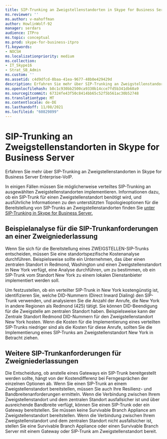 ```yaml
---
title: SIP-Trunking an Zweigstellenstandorten in Skype for Business Server
ms.reviewer: ''
ms.author: v-mahoffman
author: HowlinWolf-92
manager: serdars
audience: ITPro
ms.topic: conceptual
ms.prod: skype-for-business-itpro
f1.keywords:
- NOCSH
ms.localizationpriority: medium
ms.collection:
- IT_Skype16
- Strat_SB_Admin
ms.custom: ''
ms.assetid: c4d9dfcd-8baa-41ea-9677-48b0e429429d
description: Erfahren Sie mehr über SIP-Trunking an Zweigstellenstandorten in Skype for Business Server Enterprise-VoIP.
ms.openlocfilehash: b8c1c930bb2500ca9330b14cce7fd5b341db60a9
ms.sourcegitcommit: 67324fe43f50c8414bb65c52f5b561ac30b52748
ms.translationtype: MT
ms.contentlocale: de-DE
ms.lasthandoff: 11/08/2021
ms.locfileid: "60829899"
---
```

# <a name="branch-site-sip-trunking-in-skype-for-business-server"></a>SIP-Trunking an Zweigstellenstandorten in Skype for Business Server
 
Erfahren Sie mehr über SIP-Trunking an Zweigstellenstandorten in Skype for Business Server Enterprise-VoIP.
  
In einigen Fällen müssen Sie möglicherweise verteiltes SIP-Trunking an ausgewählten Zweigstellenstandorten implementieren. Informationen dazu, ob ein SIP-Trunk für einen Zweigstellenstandort benötigt wird, und ausführliche Informationen zu den unterstützten Topologieoptionen für die Bereitstellung von SIP-Trunks an Zweigstellenstandorten finden Sie [unter SIP-Trunking in Skype for Business Server.](sip-trunking.md)
  
## <a name="example-branch-site-sip-trunk-requirements-analysis"></a>Beispielanalyse für die SIP-Trunkanforderungen an einer Zweigniederlassung

Wenn Sie sich für die Bereitstellung eines ZWEIGSTELLEN-SIP-Trunks entscheiden, müssen Sie eine standortspezifische Kostenanalyse durchführen. Beispielsweise sollte ein Unternehmen, das über einen zentralen Standort in Redmond, Washington und einen Zweigstellenstandort in New York verfügt, eine Analyse durchführen, um zu bestimmen, ob ein SIP-Trunk vom Standort New York zu einem lokalen Dienstanbieter implementiert werden soll.
  
Um festzustellen, ob ein verteilter SIP-Trunk in New York kostengünstig ist, identifizieren Sie, welche DID-Nummern (Direct Inward Dialing) den SIP-Trunk verwenden, und analysieren Sie die Anzahl der Anrufe, die New York in andere Regionen als Redmond (425) tätigt. Sie können DID-Beendigung für die Zweigstelle am zentralen Standort haben. Beispielsweise kann der Zentrale Standort Redmond DID-Nummern für den Zweigstellenstandort New York hosten. Wenn die Kosten für die Implementierung eines verteilten SIP-Trunks niedriger sind als die Kosten für diese Anrufe, sollten Sie die Implementierung eines SIP-Trunks am Zweigstellenstandort New York in Betracht ziehen. 
  
## <a name="other-branch-site-sip-trunk-requirements"></a>Weitere SIP-Trunkanforderungen für Zweigniederlassungen

Die Entscheidung, ob anstelle eines Gateways ein SIP-Trunk bereitgestellt werden sollte, hängt von der Kostendifferenz bei Ferngesprächen der einzelnen Optionen ab. Wenn Sie einen SIP-Trunk an einem Zweigstellenstandort bereitstellen, müssen Sie auch Ihre Resilienz- und Bandbreitenanforderungen ermitteln. Wenn die Verbindung zwischen Ihrem Zweigstellenstandort und dem zentralen Standort ausfallsicher ist und über ausreichende Bandbreite verfügt, können Sie einen SIP-Trunk oder ein Gateway bereitstellen. Sie müssen keine Survivable Branch Appliance am Zweigstellenstandort bereitstellen. Wenn die Verbindung zwischen Ihrem Zweigstellenstandort und dem zentralen Standort nicht ausfallsicher ist, stellen Sie eine Survivable Branch Appliance oder einen Survivable Branch Server mit einem Gateway oder SIP-Trunk am Zweigstellenstandort bereit. 
  

